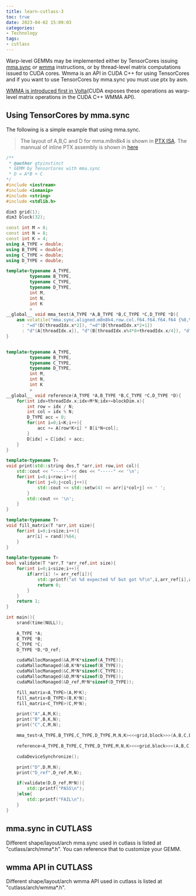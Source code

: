 ```yaml
---
title: learn-cutlass-3
toc: true
date: 2023-04-02 15:09:03
categories:
- Technology
tags:
- cutlass
---
```


Warp-level GEMMs may be implemented either by TensorCores issuing [mma.sync](https://docs.nvidia.com/cuda/parallel-thread-execution/index.html#warp-level-matrix-instructions-mma) or [wmma](https://docs.nvidia.com/cuda/parallel-thread-execution/index.html#warp-level-matrix-instructions-wmma-mma) instructions, or by thread-level matrix computations issued to CUDA cores. Wmma is an API in CUDA C++ for using TensorCores and if you want to use TensorCores by mma.sync you must use ptx by asm.

<!-- more -->

[WMMA is introduced first in Volta](https://developer.nvidia.com/blog/programming-tensor-cores-cuda-9/)(CUDA exposes these operations as warp-level matrix operations in the CUDA C++ WMMA API).

## Using TensorCores by mma.sync

The following is a simple example that using mma.sync.


> The layout of A,B,C and D for mma.m8n8k4 is shown in [PTX ISA](https://docs.nvidia.cn/cuda/parallel-thread-execution/index.html#matrix-fragments-for-mma-m8n8k4-with-f64-floating-point-type).
The mannual of inline PTX assembly is shown in [here](https://docs.nvidia.com/cuda/inline-ptx-assembly/index.html) 

```c++
/**
 * @author gtyinstinct
 * GEMM by TensorCores with mma.sync
 * D = A*B + C
*/
#include <iostream>
#include <iomanip>
#include <string>
#include <stdlib.h>

dim3 grid(1);
dim3 block(32);

const int M = 8;
const int N = 8;
const int K = 4;
using A_TYPE = double;
using B_TYPE = double;
using C_TYPE = double;
using D_TYPE = double;

template<typename A_TYPE,
         typename B_TYPE,
         typename C_TYPE,
         typename D_TYPE,
         int M,
         int N,
         int K
         >
__global__ void mma_test(A_TYPE *A,B_TYPE *B,C_TYPE *C,D_TYPE *D){
    asm volatile("mma.sync.aligned.m8n8k4.row.col.f64.f64.f64.f64 {%0,%1}, {%2}, {%3}, {%4,%5};\n"
      : "=d"(D[threadIdx.x*2]), "=d"(D[threadIdx.x*2+1])
      : "d"(A[threadIdx.x]), "d"(B[threadIdx.x%4*8+threadIdx.x/4]), "d"(C[threadIdx.x*2]), "d"(C[threadIdx.x*2+1]));
} 


template<typename A_TYPE,
         typename B_TYPE,
         typename C_TYPE,
         typename D_TYPE,
         int M,
         int N,
         int K
         >
__global__ void reference(A_TYPE *A,B_TYPE *B,C_TYPE *C,D_TYPE *D){
    for(int idx=threadIdx.x;idx<M*N;idx+=blockDim.x){
        int row = idx / N;
        int col = idx % N;
        D_TYPE acc = 0;
        for(int i=0;i<K;i++){
            acc += A[row*K+i] * B[i*N+col];
        }
        D[idx] = C[idx] + acc;
    }
}

template<typename T>
void print(std::string des,T *arr,int row,int col){
    std::cout << "-----" << des << "-----" << '\n';
    for(int i=0;i<row;i++){
        for(int j=0;j<col;j++){
            std::cout << std::setw(4) << arr[i*col+j] << ' ';
        }
        std::cout << '\n';
    }
}

template<typename T>
void fill_matrix(T *arr,int size){
    for(int i=0;i<size;i++){
        arr[i] = rand()%64;
    }
}

template<typename T>
bool validate(T *arr,T *arr_ref,int size){
    for(int i=0;i<size;i++){
        if(arr[i] != arr_ref[i]){
            std::printf("at %d expected %f but got %f\n",i,arr_ref[i],arr[i]);
            return 0;
        }
    }
    return 1;
}

int main(){
    srand(time(NULL));

    A_TYPE *A;
    B_TYPE *B;
    C_TYPE *C;
    D_TYPE *D,*D_ref;

    cudaMallocManaged(&A,M*K*sizeof(A_TYPE));
    cudaMallocManaged(&B,K*N*sizeof(B_TYPE));
    cudaMallocManaged(&C,M*N*sizeof(C_TYPE));
    cudaMallocManaged(&D,M*N*sizeof(D_TYPE));
    cudaMallocManaged(&D_ref,M*N*sizeof(D_TYPE));

    fill_matrix<A_TYPE>(A,M*K);
    fill_matrix<B_TYPE>(B,K*N);
    fill_matrix<C_TYPE>(C,M*N);

    print("A",A,M,K);
    print("B",B,K,N);
    print("C",C,M,N);

    mma_test<A_TYPE,B_TYPE,C_TYPE,D_TYPE,M,N,K><<<grid,block>>>(A,B,C,D);

    reference<A_TYPE,B_TYPE,C_TYPE,D_TYPE,M,N,K><<<grid,block>>>(A,B,C,D_ref);

    cudaDeviceSynchronize();

    print("D",D,M,N);
    print("D_ref",D_ref,M,N);

    if(validate(D,D_ref,M*N)){
        std::printf("PASS\n");
    }else{
        std::printf("FAIL\n");
    }
}
```

## mma.sync in CUTLASS

Different shape/layout/arch mma.sync used in cutlass is listed at "cutlass/arch/mma*.h". You can reference that to customize your GEMM.

## wmma API in CUTLASS

Different shape/layout/arch wmma API used in cutlass is listed at "cutlass/arch/wmma*.h".
